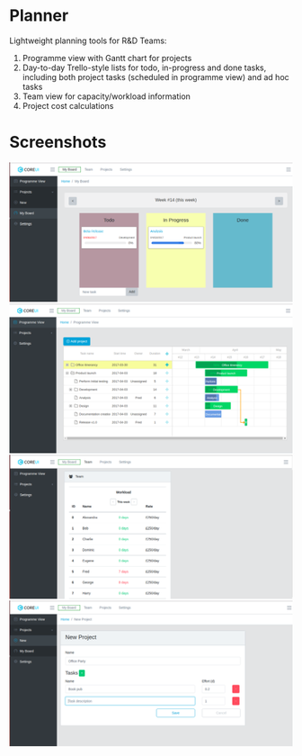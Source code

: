 # Planner

Lightweight planning tools for R&D Teams:

1. Programme view with Gantt chart for projects
2. Day-to-day Trello-style lists for todo, in-progress and done tasks, including both project tasks (scheduled in programme view) and ad hoc tasks
3. Team view for capacity/workload information
4. Project cost calculations

# Screenshots

![My Board](/screenshots/1.png?raw=true "Day-to-day board")
![Programme View](/screenshots/2.png?raw=true "Programme View - Gantt chart")
![Team View](/screenshots/3.png?raw=true "Team view - workload/capacity")
![New Project](/screenshots/4.png?raw=true "New Project")
